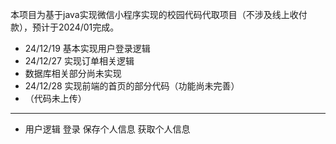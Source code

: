 本项目为基于java实现微信小程序实现的校园代码代取项目（不涉及线上收付款），预计于2024/01完成。

- 24/12/19 基本实现用户登录逻辑
- 24/12/27 实现订单相关逻辑
- 数据库相关部分尚未实现
- 24/12/28 实现前端的首页的部分代码（功能尚未完善）
- （代码未上传）


----------------------------------
- 用户逻辑
  登录
  保存个人信息
  获取个人信息
  
